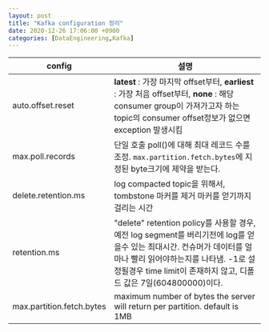 ```yaml
---
layout: post
title: "Kafka configuration 정리"
date: 2020-12-26 17:06:00 +0900
categories: [DataEngineering,Kafka]
---
```


| config | 설명
| -- | --
| auto.offset.reset | **latest** : 가장 마지막 offset부터, **earliest** : 가장 처음 offset부터, **none** : 해당 consumer group이 가져가고자 하는 topic의 consumer offset정보가 없으면 exception 발생시킴
| max.poll.records | 단일 호출 poll()에 대해 최대 레코드 수를 조정. `max.partition.fetch.bytes`에 지정된 byte크기에 제약을 받는다.
| delete.retention.ms | log compacted topic을 위해서, tombstone 마커를 제거 마커를 얻기까지 걸리는 시간
| retention.ms | "delete" retention policy를 사용할 경우, 예전 log segment를 버리기전에 log를 얻을수 있는 최대시간.  컨슈머가 데이터를 얼마나 빨리 읽어야하는지를 나타냄. -1로 설정될경우 time limit이 존재하지 않고, 디폴드 값은 7일(604800000)이다.
| max.partition.fetch.bytes | maximum number of bytes the server will return per partition. default is 1MB

